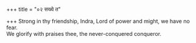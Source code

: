 +++
title = "०२ सख्ये त"

+++
Strong in thy friendship, Indra, Lord of power and might, we have no fear.  
     We glorify with praises thee, the never-conquered conqueror.